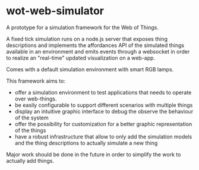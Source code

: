 # wot-web-simulator
A prototype for a simulation framework for the Web of Things.

A fixed tick simulation runs on a node.js server that exposes thing descriptions and implements the affordances API of the simulated things available in an environment and emits events through a websocket in order to realize an "real-time" updated visualization on a web-app.

Comes with a default simulation environment with smart RGB lamps.

This framework aims to:
- offer a simulation environment to test applications that needs to operate over web-things.
- be easily configurable to support different scenarios with multiple things
- display an intuitive graphic interface to debug the observe the behaviour of the system
- offer the possibility for customization for a better graphic representation of the things
- have a robust infrastructure that allow to only add the simulation models and the thing descriptions to actually simulate a new thing


Major work should be done in the future in order to simplify the work to actually add things.
